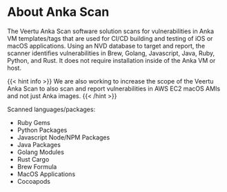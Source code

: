 ---
---

# About Anka Scan

The Veertu Anka Scan software solution scans for vulnerabilities in Anka VM templates/tags that are used for CI/CD building and testing of iOS or macOS applications. Using an NVD database to target and report, the scanner identifies vulnerabilities in Brew, Golang, Javascript, Java, Ruby, Python, and Rust. It does not require installation inside of the Anka VM or host.

{{< hint info >}}
We are also working to increase the scope of the Veertu Anka Scan to also scan and report vulnerabilities in AWS EC2 macOS AMIs and not just Anka images.
{{< /hint >}}

Scanned languages/packages:

- Ruby Gems
- Python Packages
- Javascript Node/NPM Packages
- Java Packages
- Golang Modules
- Rust Cargo
- Brew Formula
- MacOS Applications
- Cocoapods
